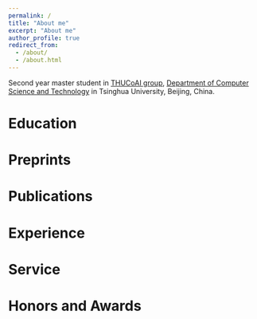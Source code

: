 ```yaml
---
permalink: /
title: "About me"
excerpt: "About me"
author_profile: true
redirect_from: 
  - /about/
  - /about.html
---
```


 Second year master student in [THUCoAI group](http://coai.cs.tsinghua.edu.cn/), [Department of Computer Science and Technology](http://www.cs.tsinghua.edu.cn) in Tsinghua University, Beijing, China.

Education
======

Preprints
======

Publications
======

Experience
======

Service
======

Honors and Awards
======
